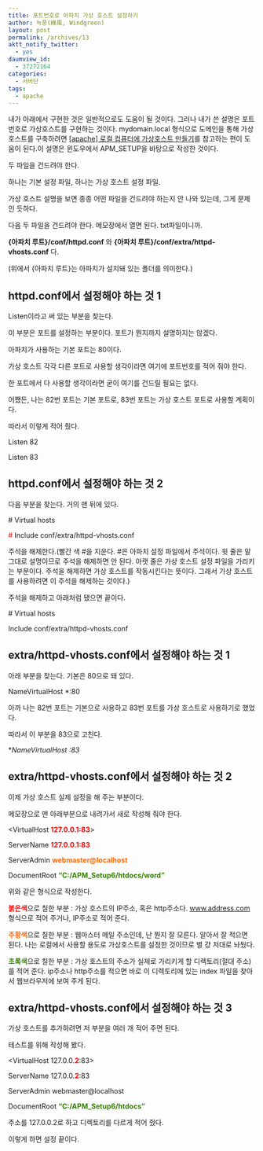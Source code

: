 ```yaml
---
title: 포트번호로 아파치 가상 호스트 설정하기
author: 녹풍(綠風, Windgreen)
layout: post
permalink: /archives/13
aktt_notify_twitter:
  - yes
daumview_id:
  - 37272164
categories:
  - 서버단
tags:
  - apache
---
```

내가 아래에서 구현한 것은 일반적으로도 도움이 될 것이다. 그러나 내가 쓴 설명은 포트번호로 가상호스트를 구현하는 것이다. mydomain.local 형식으로 도메인을 통해 가상호스트를 구축하려면 [[apache] 로컬 컴퓨터에 가상호스트 만들기][1]를 참고하는 편이 도움이 된다.이 설명은 윈도우에서 APM_SETUP을 바탕으로 작성한 것이다.

두 파일을 건드려야 한다.

하나는 기본 설정 파일, 하나는 가상 호스트 설정 파일.

가상 호스트 설명을 보면 종종 어떤 파일을 건드려야 하는지 안 나와 있는데, 그게 문제인 듯하다.

다음 두 파일을 건드려야 한다. 메모장에서 열면 된다. txt파일이니까.

**{아파치 루트}/conf/httpd.conf** 와 **{아파치 루트}/conf/extra/httpd-vhosts.conf** 다.

(위에서 {아파치 루트}는 아파치가 설치돼 있는 폴더를 의미한다.)

## httpd.conf에서 설정해야 하는 것 1

Listen이라고 써 있는 부분을 찾는다.

이 부분은 포트를 설정하는 부분이다. 포트가 뭔지까지 설명하지는 않겠다.

아파치가 사용하는 기본 포트는 80이다.

가상 호스트 각각 다른 포트로 사용할 생각이라면 여기에 포트번호를 적어 줘야 한다.

한 포트에서 다 사용할 생각이라면 굳이 여기를 건드릴 필요는 없다.

어쨌든, 나는 82번 포트는 기본 포트로, 83번 포트는 가상 호스트 포트로 사용할 계획이다.

따라서 이렇게 적어 줬다.

Listen 82

Listen 83

## httpd.conf에서 설정해야 하는 것 2

다음 부분을 찾는다. 거의 맨 뒤에 있다.

\# Virtual hosts

<span style="color: #ff0000;"># </span>Include conf/extra/httpd-vhosts.conf

주석을 해제한다.(빨간 색 #을 지운다. #은 아파치 설정 파일에서 주석이다. 윗 줄은 말 그대로 설명이므로 주석을 해제하면 안 된다. 아랫 줄은 가상 호스트 설정 파일을 가리키는 부분이다. 주석을 해제하면 가상 호스트를 작동시킨다는 뜻이다. 그래서 가상 호스트를 사용하려면 이 주석을 해제하는 것이다.)

주석을 해제하고 아래처럼 됐으면 끝이다.

\# Virtual hosts

Include conf/extra/httpd-vhosts.conf

## extra/httpd-vhosts.conf에서 설정해야 하는 것 1

아래 부분을 찾는다. 기본은 80으로 돼 있다.

NameVirtualHost *:80

**<span style="font-weight: normal;">아까 나는 82번 포트는 기본으로 사용하고 83번 포트를 가상 호스트로 사용하기로 했었다.</span>**

**<span style="font-weight: normal;">따라서 이 부분을 83으로 고친다.</span>**

**<span style="font-weight: normal;">NameVirtualHost *:83</span>**

## extra/httpd-vhosts.conf에서 설정해야 하는 것 2

**<span style="font-weight: normal;">이제 가상 호스트 실제 설정을 해 주는 부분이다.</span>**

**<span style="font-weight: normal;">메모장으로 맨 아래부분으로 내려가서 새로 작성해 줘야 한다.</span>**

**<span style="font-weight: normal;"><VirtualHost </span><span style="color: #ff0000;"><strong>127.0.0.1:83</strong></span><span style="font-weight: normal;">> </span>**

<span style="font-weight: normal;"> ServerName </span><span style="color: #ff0000;"><strong>127.0.0.1:83</strong></span>

<span style="font-weight: normal;"> ServerAdmin </span><span style="color: #ff6600;"><strong>webmaster@localhost</strong></span>

<span style="font-weight: normal;"> DocumentRoot </span><span style="color: #338000;"><strong>&#8220;C:/APM_Setup6/htdocs/word&#8221;</strong></span>

<span style="font-weight: normal;"></VirtualHost></span>

<span style="font-weight: normal;">위와 같은 형식으로 작성한다.</span>

<span style="color: #ff0000;"><strong>붉은색</strong></span><span style="font-weight: normal;">으로 칠한 부분 : 가상 호스트의 IP주소, 혹은 http주소다. www.address.com 형식으로 적어 주거나, IP주소로 적어 준다.</span>

<span style="color: #ff6600;"><strong>주황색</strong></span><span style="font-weight: normal;">으로 칠한 부분 : 웹마스터 메일 주소인데, 난 뭔지 잘 모른다. 알아서 잘 적으면 된다. 나는 로컬에서 사용할 용도로 가상호스트를 설정한 것이므로 별 걍 저대로 놔뒀다.</span>

<span style="color: #338000;"><strong>초록색</strong></span><span style="font-weight: normal;">으로 칠한 부분 : 가상 호스트의 주소가 실제로 가리키게 할 디렉토리(절대 주소)를 적어 준다. ip주소나 http주소를 적으면 바로 이 디렉토리에 있는 index 파일을 찾아서 웹브라우저에 보여 주게 된다.</span>

## extra/httpd-vhosts.conf에서 설정해야 하는 것 3

<span style="font-weight: normal;">가상 호스트를 추가하려면 저 부분을 여러 개 적어 주면 된다.</span>

<span style="font-weight: normal;">테스트를 위해 작성해 봤다.</span>

<VirtualHost 127.0.0.<span style="color: #ff0000;"><strong>2</strong></span>:83>

ServerName 127.0.0.<span style="color: #ff0000;"><strong>2</strong></span>:83

ServerAdmin webmaster@localhost

DocumentRoot <span style="color: #338000;"><strong>&#8220;C:/APM_Setup6/htdocs&#8221;</strong></span>

</VirtualHost>

<span style="font-weight: normal;">주소를 127.0.0.2로 하고 디렉토리를 다르게 적어 줬다.</span>

<span style="font-weight: normal;">이렇게 하면 설정 끝이다.</span>

 [1]: http://checksum.tistory.com/2